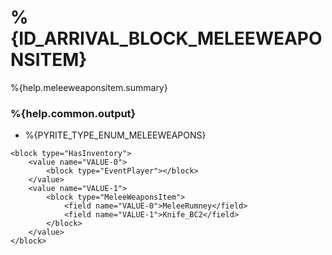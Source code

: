 # %{ID_ARRIVAL_BLOCK_MELEEWEAPONSITEM}

%{help.meleeweaponsitem.summary}

### %{help.common.output}

-   %{PYRITE_TYPE_ENUM_MELEEWEAPONS}

```
<block type="HasInventory">
    <value name="VALUE-0">
        <block type="EventPlayer"></block>
    </value>
    <value name="VALUE-1">
        <block type="MeleeWeaponsItem">
            <field name="VALUE-0">MeleeRumney</field>
            <field name="VALUE-1">Knife_BC2</field>
        </block>
    </value>
</block>
```